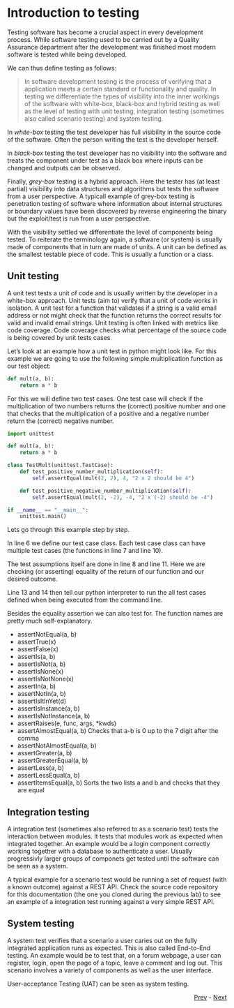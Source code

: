 # Introduction to testing

Testing software has become a crucial aspect in every development process. While software testing used to be carried out by a Quality Assurance department after the development was finished most modern software is tested while being developed.

We can thus define testing as follows:

> In software development testing is the process of verifying that a application meets a certain standard or functionality and quality. In testing we differentiate the types of visibility into the inner workings of the software with white-box, black-box and hybrid testing as well as the level of testing with unit testing, integration testing (sometimes also called scenario testing) and system testing.

In *white-box* testing the test developer has full visibility in the source code of the software. Often the person writing the test is the developer herself.

In *black-box* testing the test developer has no visibility into the software and treats the component under test as a black box where inputs can be changed and outputs can be observed.

Finally, *grey-box* testing is a hybrid approach. Here the tester has (at least partial) visibility into data structures and algorithms but tests the software from a user perspective. A typicall example of grey-box testing is penetration testing of software where information about internal structures or boundary values have been discovered by reverse engineering the binary but the exploit/test is run from a user perspective.

With the visibility settled we differentiate the level of components being tested. To reiterate the terminology again, a software (or system) is usually made of components that in turn are made of units. A unit can be defined as the smallest testable piece of code. This is usually a function or a class.

## Unit testing

A unit test tests a unit of code and is usually written by the developer in a white-box approach. Unit tests (aim to) verify that a unit of code works in isolation. A unit test for a function that validates if a string is a valid email address or not might check that the function returns the correct results for valid and invalid email strings. Unit testing is often linked with metrics like code coverage. Code coverage checks what percentage of the source code is being covered by unit tests cases.

Let’s look at an example how a unit test in python might look like. For this example we are going to use the following simple multiplication function as our test object:

```python
def mult(a, b):
    return a * b
```

For this we will define two test cases. One test case will check if the multiplication of two numbers returns the (correct) positive number and one that checks that the multiplication of a positive and a negative number return the (correct) negative number.

```python
import unittest

def mult(a, b):
    return a * b

class TestMult(unittest.TestCase):
    def test_positive_number_multiplication(self):
        self.assertEqual(mult(2, 2), 4, "2 x 2 should be 4")

    def test_positive_negative_number_multiplication(self):
        self.assertEqual(mult(2, -2), -4, "2 x (-2) should be -4")

if __name__ == "__main__":
    unittest.main()
```

Lets go through this example step by step.

In line 6 we define our test case class. Each test case class can have multiple test cases (the functions in line 7 and line 10).

The test assumptions itself are done in line 8 and line 11. Here we are checking (or asserting) equality of the return of our function and our desired outcome.

Line 13 and 14 then tell our python interpreter to run the all test cases defined when being executed from the command line.

Besides the equality assertion we can also test for. The function names are pretty much self-explanatory.


* assertNotEqual(a, b)
* assertTrue(x)
* assertFalse(x)
* assertIs(a, b)
* assertIsNot(a, b)
* assertIsNone(x)
* assertIsNotNone(x)
* assertIn(a, b)
* assertNotIn(a, b)
* assertIsItInYet(d)
* assertIsInstance(a, b)
* assertIsNotInstance(a, b)
* assertRaises(e, func, args, *kwds)
* assertAlmostEqual(a, b) Checks that a-b is 0 up to the 7 digit after the comma
* assertNotAlmostEqual(a, b)
* assertGreater(a, b)
* assertGreaterEqual(a, b)
* assertLess(a, b)
* assertLessEqual(a, b)
* assertItemsEqual(a, b) Sorts the two lists a and b and checks that they are equal


## Integration testing

A integration test (sometimes also referred to as a scenario test) tests the interaction between modules. It tests that modules work as expected when integrated together. An example would be a login component correctly working together with a database to authenticate a user. Usually progressivly larger groups of componets get tested until the software can be seen as a system.

A typical example for a scenario test would be running a set of request (with a known outcome) against a REST API. Check the source code repository for this documentation (the one you cloned during the previous lab) to see an example of a integration test running against a very simple REST API.

## System testing

A system test verifies that a scenario a user caries out on the fully integrated application runs as expected. This is also called End-to-End testing. An example would be to test that, on a forum webpage, a user can register, login, open the page of a topic, leave a comment and log out. This scenario involves a variety of components as well as the user interface.

User-acceptance Testing (UAT) can be seen as system testing.

<div align="right">
   
   [Prev](05_deploy-to-k8s.md) - [Next](07_write-test.md)
</div>
